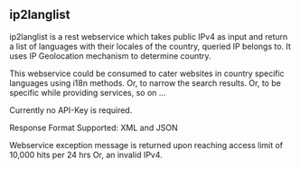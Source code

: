 ip2langlist
-----------

ip2langlist is a rest webservice which takes public IPv4 as input and return a list of languages with their locales of the country, queried IP belongs to. It uses IP Geolocation mechanism to determine country.

This webservice could be consumed to cater websites in country specific languages using i18n methods.
Or, to narrow the search results.
Or, to be specific while providing services, so on ... 

Currently no API-Key is required. 

Response Format Supported: XML and JSON

Webservice exception message is returned upon reaching access limit of 10,000 hits per 24 hrs
Or, an invalid IPv4.
